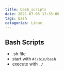 ```yaml
---
title: bash_scripts
date: 2021-07-05 17:35:00
tags: bash
catagories: Linux
---
```


<!--more -->
## Bash Scripts

* .sh file
* start with `#!/bin/bash`
* execute with `./`
>   